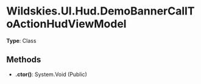 ﻿# Wildskies.UI.Hud.DemoBannerCallToActionHudViewModel

**Type**: Class

## Methods

- **.ctor()**: System.Void (Public)

